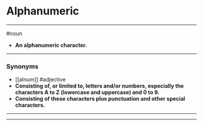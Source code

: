 # Alphanumeric
---
#noun
- **An alphanumeric character.**
---
### Synonyms
- [[alnum]]
#adjective
- **Consisting of, or limited to, letters and/or numbers, especially the characters A to Z (lowercase and uppercase) and 0 to 9.**
- **Consisting of these characters plus punctuation and other special characters.**
---
---
